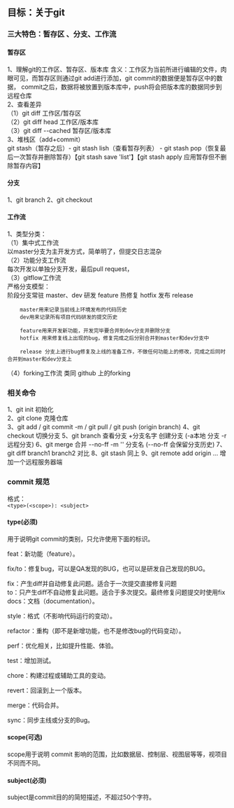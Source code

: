 ## 目标：关于git
### 三大特色：暂存区 、分支、工作流
#### 暂存区
1、理解git的工作区、暂存区、版本库
含义：工作区为当前所进行编辑的文件，肉眼可见，而暂存区则通过git add进行添加，git commit的数据便是暂存区中的数据，
commit之后，数据将被放置到版本库中，push将会把版本库的数据同步到远程仓库  
2、查看差异  
（1）git diff 工作区/暂存区  
（2）git diff head 工作区/版本库  
（3）git diff --cached 暂存区/版本库  
3、堆栈区（add+commit）  
git stash（暂存之后）- git stash lish（查看暂存列表） - git stash pop（恢复最后一次暂存并删除暂存）【git stash save 'list'】【git stash apply 应用暂存但不删除暂存内容】

#### 分支
1、git branch
2、git checkout

#### 工作流
1、类型分类：  
（1）集中式工作流  
    以master分支为主开发方式，简单明了，但提交日志混杂  
（2）功能分支工作流  
    每次开发以单独分支开发，最后pull request，  
（3）gitflow工作流  
    严格分支模型：  
        阶段分支常驻 master、dev   研发 feature 热修复 hotfix 发布 release  
          
        master用来记录当前线上环境发布的代码历史  
        dev用来记录所有项目代码研发的提交历史  
      
        feature用来开发新功能，开发完毕要合并到dev分支并删除分支  
        hotfix 用来修复线上出现的bug，修复完成之后分别合并到master和dev分支中  
      
        release 分支上进行bug修复及上线的准备工作，不做任何功能上的修改，完成之后同时合并到master和dev分支上  

（4）forking工作流
        类同 github 上的forking

### 相关命令
1、git init 初始化  
2、git clone 克隆仓库  
3、git add / git commit -m / git pull / git push  (origin branch)
4、git checkout 切换分支
5、git branch 查看分支 +分支名字 创建分支 (-a本地 分支 -r远程分支)
6、git merge 合并 --no-ff -m '' 分支名  (--no-ff 会保留分支历史)
7、git diff branch1 branch2 对比
8、git stash 同上
9、git remote add origin ... 增加一个远程服务器端


### commit 规范
格式：  
`
  <type>(<scope>): <subject>  
`

#### type(必须)  

用于说明git commit的类别，只允许使用下面的标识。  

feat：新功能（feature）。  

fix/to：修复bug，可以是QA发现的BUG，也可以是研发自己发现的BUG。  

fix：产生diff并自动修复此问题。适合于一次提交直接修复问题  
to：只产生diff不自动修复此问题。适合于多次提交。最终修复问题提交时使用fix  
docs：文档（documentation）。  

style：格式（不影响代码运行的变动）。  

refactor：重构（即不是新增功能，也不是修改bug的代码变动）。  

perf：优化相关，比如提升性能、体验。  

test：增加测试。  

chore：构建过程或辅助工具的变动。  

revert：回滚到上一个版本。  

merge：代码合并。  

sync：同步主线或分支的Bug。  

#### scope(可选)

scope用于说明 commit 影响的范围，比如数据层、控制层、视图层等等，视项目不同而不同。  

#### subject(必须)

subject是commit目的的简短描述，不超过50个字符。 
